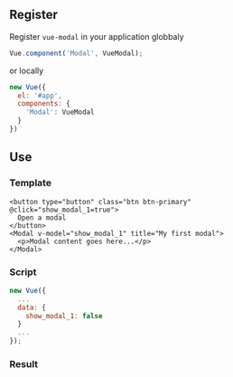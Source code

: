 ## Register
Register ```vue-modal``` in your application globbaly
``` js
Vue.component('Modal', VueModal);
```
or locally
``` js
new Vue({
  el: '#app',
  components: {
    'Modal': VueModal
  }
})
```
## Use
### Template

``` vue
<button type="button" class="btn btn-primary" @click="show_modal_1=true">
  Open a modal
</button>
<Modal v-model="show_modal_1" title="My first modal">
  <p>Modal content goes here...</p>
</Modal>
```

### Script
``` js
new Vue({
  ...
  data: {
    show_modal_1: false
  }
  ...
});
```
### Result
<Example1 />
